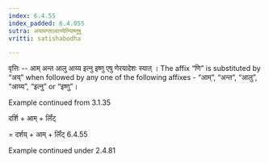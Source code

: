 ```yaml
---
index: 6.4.55
index_padded: 6.4.055
sutra: अयामन्ताल्वाय्येत्न्विष्णुषु
vritti: satishabodha

---
```

वृत्तिः -- आम् अन्त आलु आय्य इत्नु इष्णु एषु णेरयादेशः स्यात् । The affix “णि” is substituted by “अय्” when followed by any one of the following affixes - “आम्”, “अन्त”, “आलु”, “आय्य”, “इत्नु” or “इष्णु”।


Example continued from 3.1.35


दर्शि + आम् + लिँट्


= दर्शय् + आम् + लिँट् 6.4.55


Example continued under 2.4.81